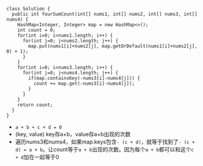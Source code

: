 ```
class Solution {
  public int fourSumCount(int[] nums1, int[] nums2, int[] nums3, int[] nums4) {
    HashMap<Integer, Integer> map = new HashMap<>();
    int count = 0;
    for(int i=0; i<nums1.length; i++) {
      for(int j=0; j<nums2.length; j++) {
        map.put(nums1[i]+nums2[j], map.getOrDefault(nums1[i]+nums2[j], 0) + 1);
      }
    }
    for(int i=0; i<nums3.length; i++) {
      for(int j=0; j<nums4.length; j++) {
        if(map.containsKey(-nums3[i]-nums4[j])) {
          count += map.get(-nums3[i]-nums4[j]);
        }
      }
    }
    return count;
  }
}
```
* `a + b + c + d = 0`
* (key, value) key存a+b，value存a+b出现的次数
* 遍历nums3和nums4，如果map.keys包含`- (c + d)`，就等于找到了`- (c + d) = a + b`。让count等于`a + b`出现的次数。因为每个`a + b`都可以和这个`c + d`加在一起等于0

